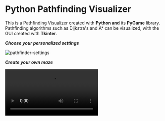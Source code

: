 # Python Pathfinding Visualizer
This is a Pathfinding Visualizer created with **Python and** its **PyGame** library. Pathfinding algorithms such as Dijkstra's and A* can be visualized, with the GUI created with **Tkinter**.

***Choose your personalized settings***

![pathfinder-settings](https://user-images.githubusercontent.com/47330978/117524120-2e2d4b00-af8a-11eb-9b1e-1edff478086e.png)

***Create your own maze***

![Create-maze](https://user-images.githubusercontent.com/47330978/117524353-038fc200-af8b-11eb-854f-71b5aaffe287.mp4)

